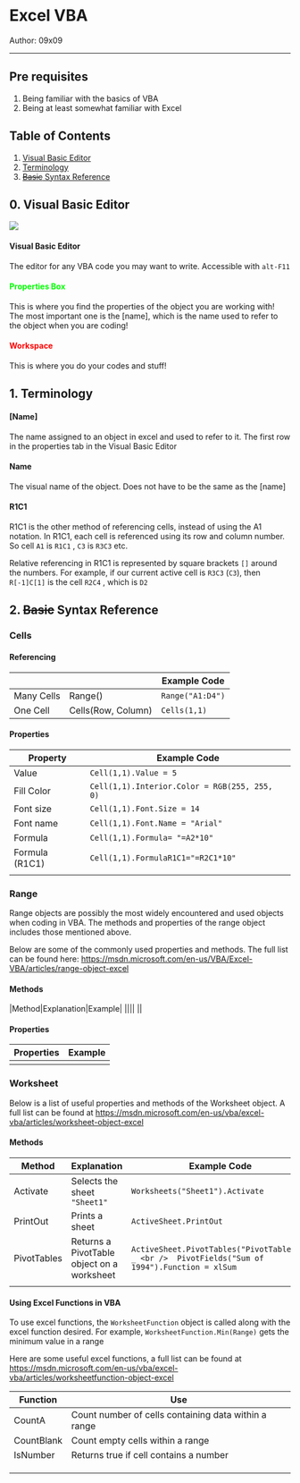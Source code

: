 # Excel VBA

Author: 09x09



---

## Pre requisites

1. Being familiar with the basics of VBA
2.  Being at least somewhat familiar with Excel



## Table of Contents

1. [Visual Basic Editor](#0)
2. [Terminology](#1)
3. [~~Basic~~ Syntax Reference](#2)


 

## 0. Visual Basic Editor<a name="0"></a>

![](https://raw.githubusercontent.com/09x09/VBA-crash-course/master/images/vb%20editor.png)



#### Visual Basic Editor

The editor for any VBA code you may want to write. Accessible with `alt-F11`

#### <font color="#00ff00">Properties Box </font>

This is where you find the properties of the object you are working with! The most important one is the [name], which is the name used to refer to the object when you are coding!

#### <font color="#ff0000">Workspace</font>

This is where you do your codes and stuff!



## 1. Terminology <a name="1"></a>

#### [Name]

The name assigned to an object in excel and used to refer to it. The first row in the properties tab in the Visual Basic Editor

#### Name

The visual name of the object. Does not have to be the same as the [name]

#### R1C1 

R1C1 is the other method of referencing cells, instead of using the A1 notation. In R1C1, each cell is referenced using its row and column number. So cell `A1` is `R1C1` , `C3` is `R3C3` etc.

Relative referencing in R1C1 is represented by square brackets `[]` around the numbers. For example, if our current active cell is `R3C3` (`C3`), then `R[-1]C[1]` is the cell `R2C4` , which is `D2`



## 2. ~~Basic~~ Syntax Reference<a name="2"></a>

### Cells

#### Referencing

|            |                    | Example Code     |
| ---------- | ------------------ | ---------------- |
| Many Cells | Range()            | `Range("A1:D4")` |
| One Cell   | Cells(Row, Column) | `Cells(1,1)`     |



#### Properties

| Property       | Example Code                                  |
| -------------- | --------------------------------------------- |
| Value          | `Cell(1,1).Value = 5`                         |
| Fill Color     | `Cell(1,1).Interior.Color = RGB(255, 255, 0)` |
| Font size      | `Cell(1,1).Font.Size = 14`                    |
| Font name      | `Cell(1,1).Font.Name = "Arial"`               |
| Formula        | `Cell(1,1).Formula= "=A2*10"`                 |
| Formula (R1C1) | `Cell(1,1).FormulaR1C1="=R2C1*10"`            |
|                |                                               |



### Range

Range objects are possibly the most widely encountered and used objects when coding in VBA.  The methods and properties of the range object includes those mentioned above. 

Below are some of the commonly used properties and methods. The full list can be found here: https://msdn.microsoft.com/en-us/VBA/Excel-VBA/articles/range-object-excel

#### Methods

|Method|Explanation|Example|
||||
||



#### Properties

| Properties | Example |
| ---------- | ------- |
|            |         |







### Worksheet

Below is a list of useful properties and methods of the Worksheet object. A full list can be found at https://msdn.microsoft.com/en-us/vba/excel-vba/articles/worksheet-object-excel

#### Methods

| Method      | Explanation                                | Example Code                                                 |
| ----------- | ------------------------------------------ | ------------------------------------------------------------ |
| Activate    | Selects the sheet `"Sheet1"`               | `Worksheets("Sheet1").Activate`                              |
| PrintOut    | Prints a sheet                             | `ActiveSheet.PrintOut`                                       |
| PivotTables | Returns a PivotTable object on a worksheet | `ActiveSheet.PivotTables("PivotTable1"). _ <br />  PivotFields("Sum of 1994").Function = xlSum ` |
|             |                                            |                                                              |



#### Using Excel Functions in VBA

To use excel functions, the `WorksheetFunction` object is called along with the excel function desired. For example, `WorksheetFunction.Min(Range)` gets the minimum value in a range

Here are some useful excel functions, a full list can be found at https://msdn.microsoft.com/en-us/vba/excel-vba/articles/worksheetfunction-object-excel 

| Function   | Use                                                  |
| ---------- | ---------------------------------------------------- |
| CountA     | Count number of cells containing data within a range |
| CountBlank | Count empty cells within a range                     |
| IsNumber   | Returns true if cell contains a number               |
|            |                                                      |
|            |                                                      |
|            |                                                      |





